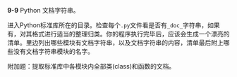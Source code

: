 **9-9** Python 文档字符串。

进入Python标准库所在的目录。检查每个```.py```文件看是否有```_doc_```字符串，如果有，对其格式进行适当的整理归类。你的程序执行完毕后，应该会生成一个漂亮的清单。里边列出哪些模块有文档字符串，以及文档字符串的内容，清单最后附上哪些没有文档字符串模块的名字。

附加题：提取标准库中各模块内全部类(class)和函数的文档。